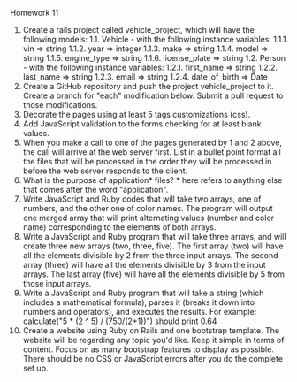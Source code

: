 Homework 11
1. Create a rails project called vehicle_project, which will have the following models:
1.1. Vehicle - with the following instance variables:
1.1.1. vin => string
1.1.2. year => integer
1.1.3. make => string
1.1.4. model => string
1.1.5. engine_type => string
1.1.6. license_plate => string
1.2. Person - with the following instance variables:
1.2.1. first_name => string
1.2.2. last_name => string
1.2.3. email => string
1.2.4. date_of_birth => Date
2. Create a GitHub repository and push the project vehicle_project to it. Create a branch for
"each" modification below. Submit a pull request to those modifications.
3. Decorate the pages using at least 5 tags customizations (css).
4. Add JavaScript validation to the forms checking for at least blank values.
5. When you make a call to one of the pages generated by 1 and 2 above, the call will arrive at
the web server first. List in a bullet point format all the files that will be processed in the order
they will be processed in before the web server responds to the client.
6. What is the purpose of application* files? * here refers to anything else that comes after the
word "application".
7. Write JavaScript and Ruby codes that will take two arrays, one of numbers, and the other one
of color names. The program will output one merged array that will print alternating values
(number and color name) corresponding to the elements of both arrays.
8. Write a JavaScript and Ruby program that will take three arrays, and will create three new
arrays (two, three, five). The first array (two) will have all the elements divisible by 2 from the
three input arrays. The second array (three) will have all the elements divisible by 3 from the
input arrays. The last array (five) will have all the elements divisible by 5 from those input arrays.
9. Write a JavaScript and Ruby program that will take a string (which includes a mathematical
formula), parses it (breaks it down into numbers and operators), and executes the results. For
example:
calculate("5 * (2 ^ 5) / (750/(2+1))") should print 0.64
10. Create a website using Ruby on Rails and one bootstrap template. The website will be
regarding any topic you'd like. Keep it simple in terms of content. Focus on as many bootstrap
features to display as possible. There should be no CSS or JavaScript errors after you do the
complete set up.

